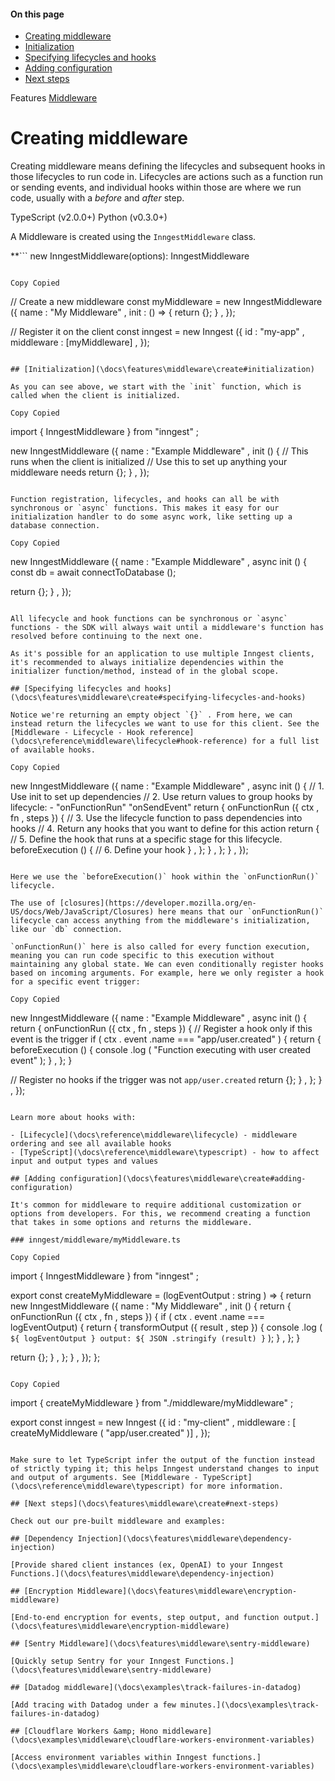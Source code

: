 #### On this page

- [Creating middleware](\docs\features\middleware\create#creating-middleware)
- [Initialization](\docs\features\middleware\create#initialization)
- [Specifying lifecycles and hooks](\docs\features\middleware\create#specifying-lifecycles-and-hooks)
- [Adding configuration](\docs\features\middleware\create#adding-configuration)
- [Next steps](\docs\features\middleware\create#next-steps)

Features [Middleware](\docs\features\middleware)

# Creating middleware

Creating middleware means defining the lifecycles and subsequent hooks in those lifecycles to run code in. Lifecycles are actions such as a function run or sending events, and individual hooks within those are where we run code, usually with a *before* and *after* step.

TypeScript (v2.0.0+) Python (v0.3.0+)

A Middleware is created using the `InngestMiddleware` class.

**```
new InngestMiddleware(options): InngestMiddleware
```**

Copy Copied

```
// Create a new middleware
const myMiddleware = new InngestMiddleware ({
name : "My Middleware" ,
init : () => {
return {};
} ,
});

// Register it on the client
const inngest = new Inngest ({
id : "my-app" ,
middleware : [myMiddleware] ,
});
```

## [Initialization](\docs\features\middleware\create#initialization)

As you can see above, we start with the `init` function, which is called when the client is initialized.

Copy Copied

```
import { InngestMiddleware } from "inngest" ;

new InngestMiddleware ({
name : "Example Middleware" ,
init () {
// This runs when the client is initialized
// Use this to set up anything your middleware needs
return {};
} ,
});
```

Function registration, lifecycles, and hooks can all be with synchronous or `async` functions. This makes it easy for our initialization handler to do some async work, like setting up a database connection.

Copy Copied

```
new InngestMiddleware ({
name : "Example Middleware" ,
async init () {
const db = await connectToDatabase ();

return {};
} ,
});
```

All lifecycle and hook functions can be synchronous or `async` functions - the SDK will always wait until a middleware's function has resolved before continuing to the next one.

As it's possible for an application to use multiple Inngest clients, it's recommended to always initialize dependencies within the initializer function/method, instead of in the global scope.

## [Specifying lifecycles and hooks](\docs\features\middleware\create#specifying-lifecycles-and-hooks)

Notice we're returning an empty object `{}` . From here, we can instead return the lifecycles we want to use for this client. See the [Middleware - Lifecycle - Hook reference](\docs\reference\middleware\lifecycle#hook-reference) for a full list of available hooks.

Copy Copied

```
new InngestMiddleware ({
name : "Example Middleware" ,
async init () {
// 1. Use init to set up dependencies
// 2. Use return values to group hooks by lifecycle: - "onFunctionRun" "onSendEvent"
return {
onFunctionRun ({ ctx , fn , steps }) {
// 3. Use the lifecycle function to pass dependencies into hooks
// 4. Return any hooks that you want to define for this action
return {
// 5. Define the hook that runs at a specific stage for this lifecycle.
beforeExecution () {
// 6. Define your hook
} ,
};
} ,
};
} ,
});
```

Here we use the `beforeExecution()` hook within the `onFunctionRun()` lifecycle.

The use of [closures](https://developer.mozilla.org/en-US/docs/Web/JavaScript/Closures) here means that our `onFunctionRun()` lifecycle can access anything from the middleware's initialization, like our `db` connection.

`onFunctionRun()` here is also called for every function execution, meaning you can run code specific to this execution without maintaining any global state. We can even conditionally register hooks based on incoming arguments. For example, here we only register a hook for a specific event trigger:

Copy Copied

```
new InngestMiddleware ({
name : "Example Middleware" ,
async init () {
return {
onFunctionRun ({ ctx , fn , steps }) {
// Register a hook only if this event is the trigger
if ( ctx . event .name === "app/user.created" ) {
return {
beforeExecution () {
console .log ( "Function executing with user created event" );
} ,
};
}

// Register no hooks if the trigger was not `app/user.created`
return {};
} ,
};
} ,
});
```

Learn more about hooks with:

- [Lifecycle](\docs\reference\middleware\lifecycle) - middleware ordering and see all available hooks
- [TypeScript](\docs\reference\middleware\typescript) - how to affect input and output types and values

## [Adding configuration](\docs\features\middleware\create#adding-configuration)

It's common for middleware to require additional customization or options from developers. For this, we recommend creating a function that takes in some options and returns the middleware.

### inngest/middleware/myMiddleware.ts

Copy Copied

```
import { InngestMiddleware } from "inngest" ;

export const createMyMiddleware = (logEventOutput : string ) => {
return new InngestMiddleware ({
name : "My Middleware" ,
init () {
return {
onFunctionRun ({ ctx , fn , steps }) {
if ( ctx . event .name === logEventOutput) {
return {
transformOutput ({ result , step }) {
console .log (
` ${ logEventOutput } output: ${ JSON .stringify (result) } `
);
} ,
};
}

return {};
} ,
};
} ,
});
};
```

Copy Copied

```
import { createMyMiddleware } from "./middleware/myMiddleware" ;

export const inngest = new Inngest ({
id : "my-client" ,
middleware : [ createMyMiddleware ( "app/user.created" )] ,
});
```

Make sure to let TypeScript infer the output of the function instead of strictly typing it; this helps Inngest understand changes to input and output of arguments. See [Middleware - TypeScript](\docs\reference\middleware\typescript) for more information.

## [Next steps](\docs\features\middleware\create#next-steps)

Check out our pre-built middleware and examples:

## [Dependency Injection](\docs\features\middleware\dependency-injection)

[Provide shared client instances (ex, OpenAI) to your Inngest Functions.](\docs\features\middleware\dependency-injection)

## [Encryption Middleware](\docs\features\middleware\encryption-middleware)

[End-to-end encryption for events, step output, and function output.](\docs\features\middleware\encryption-middleware)

## [Sentry Middleware](\docs\features\middleware\sentry-middleware)

[Quickly setup Sentry for your Inngest Functions.](\docs\features\middleware\sentry-middleware)

## [Datadog middleware](\docs\examples\track-failures-in-datadog)

[Add tracing with Datadog under a few minutes.](\docs\examples\track-failures-in-datadog)

## [Cloudflare Workers &amp; Hono middleware](\docs\examples\middleware\cloudflare-workers-environment-variables)

[Access environment variables within Inngest functions.](\docs\examples\middleware\cloudflare-workers-environment-variables)